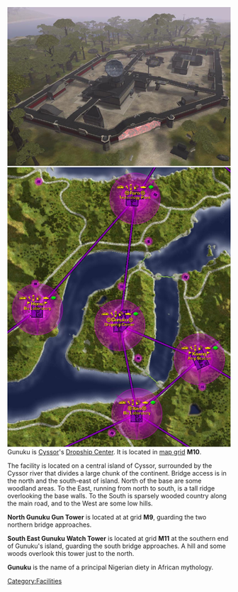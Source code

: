 ![](../images/Gunuku.jpg "fig:Gunuku.jpg")
![](../images/Gunuku_map.jpg "fig:Gunuku_map.jpg") Gunuku is
[Cyssor](../locations/Cyssor.md)'s [Dropship
Center](../locations/Dropship_Center.md). It is located in [map
grid](map_grid.md) **M10**.

The facility is located on a central island of Cyssor, surrounded by the
Cyssor river that divides a large chunk of the continent. Bridge access
is in the north and the south-east of island. North of the base are some
woodland areas. To the East, running from north to south, is a tall
ridge overlooking the base walls. To the South is sparsely wooded
country along the main road, and to the West are some low hills.

**North Gunuku Gun Tower** is located at at grid **M9**, guarding the
two northern bridge approaches.

**South East Gunuku Watch Tower** is located at grid **M11** at the
southern end of Gunuku's island, guarding the south bridge approaches. A
hill and some woods overlook this tower just to the north.

**Gunuku** is the name of a principal Nigerian diety in African
mythology.

[Category:Facilities](Category:Facilities.md)
